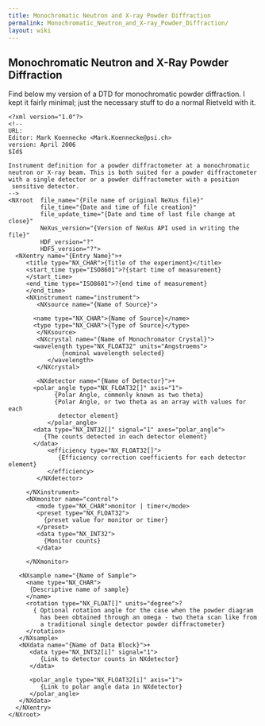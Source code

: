 ```yaml
---
title: Monochromatic Neutron and X-ray Powder Diffraction
permalink: Monochromatic_Neutron_and_X-ray_Powder_Diffraction/
layout: wiki
---
```


Monochromatic Neutron and X-Ray Powder Diffraction
--------------------------------------------------

Find below my version of a DTD for monochromatic powder diffraction. I
kept it fairly minimal; just the necessary stuff to do a normal Rietveld
with it.

    <?xml version="1.0"?>
    <!--
    URL:
    Editor: Mark Koennecke <Mark.Koennecke@psi.ch>
    version: April 2006
    $Id$

    Instrument definition for a powder diffractometer at a monochromatic
    neutron or X-ray beam. This is both suited for a powder diffractometer
    with a single detector or a powder diffractometer with a position 
     sensitive detector.
    -->
    <NXroot  file_name="{File name of original NeXus file}"
             file_time="{Date and time of file creation}"
             file_update_time="{Date and time of last file change at close}"
             NeXus_version="{Version of NeXus API used in writing the file}"
             HDF_version="?"
             HDF5_version="?">
      <NXentry name="{Entry Name}">+
         <title type="NX_CHAR">{Title of the experiment}</title>
         <start_time type="ISO8601">?{start time of measurement}
         </start_time>
         <end_time type="ISO8601">?{end time of measurement}
         </end_time>
         <NXinstrument name="instrument">
            <NXsource name="{Name of Source}">

           <name type="NX_CHAR">{Name of Source}</name>
           <type type="NX_CHAR">{Type of Source}</type>
            </NXsource>
            <NXcrystal name="{Name of Monochromator Crystal}">
           <wavelength type="NX_FLOAT32" units="Angstroems">
                   {nominal wavelength selected}
               </wavelength>
            </NXcrystal>

            <NXdetector name="{Name of Detector}">+
           <polar_angle type="NX_FLOAT32[]" axis="1">
                 {Polar Angle, commonly known as two theta}
                 {Polar Angle, or two theta as an array with values for each
                  detector element}
               </polar_angle>
           <data type="NX_INT32[]" signal="1" axes="polar_angle">
              {The counts detected in each detector element}
           </data>
               <efficiency type="NX_FLOAT32[]">
                  {Efficiency correction coefficients for each detector element}
               </efficiency>
            </NXdetector>

         </NXinstrument>
         <NXmonitor name="control">
            <mode type="NX_CHAR">monitor | timer</mode>
            <preset type="NX_FLOAT32">
              {preset value for monitor or timer}
            </preset>
            <data type="NX_INT32">
              {Monitor counts}
            </data>

         </NXmonitor>

       <NXsample name="{Name of Sample">
         <name type="NX_CHAR">
          {Descriptive name of sample}
         </name>
         <rotation type="NX_FLOAT[]" units="degree">? 
           { Optional rotation angle for the case when the powder diagram
             has been obtained through an omega - two theta scan like from
             a traditional single detector powder diffractometer}
         </rotation>
       </NXsample>
       <NXdata name="{Name of Data Block}">+
          <data type="NX_INT32[i]" signal="1">
             {Link to detector counts in NXdetector}
          </data>

          <polar_angle type="NX_FLOAT32[i]" axis="1">
             {Link to polar angle data in NXdetector}
          </polar_angle>
       </NXdata>
      </NXentry>
    </NXroot>
